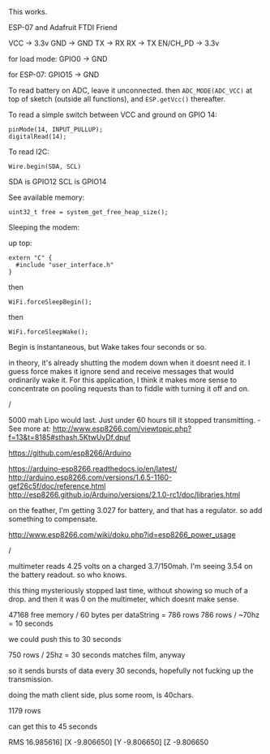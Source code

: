 This works.

ESP-07 and Adafruit FTDI Friend



VCC -> 3.3v
GND -> GND
TX -> RX
RX -> TX
EN/CH_PD -> 3.3v

for load mode:
GPIO0 -> GND

for ESP-07:
GPIO15 -> GND


To read battery on ADC, leave it unconnected. then `ADC_MODE(ADC_VCC)` at top of sketch (outside all functions), and `ESP.getVcc()` thereafter.


To read a simple switch between VCC and ground on GPIO 14:

    pinMode(14, INPUT_PULLUP);
    digitalRead(14);


To read I2C:

    Wire.begin(SDA, SCL)

SDA is GPIO12
SCL is GPIO14


See available memory:

    uint32_t free = system_get_free_heap_size();


Sleeping the modem:


up top:

    extern "C" {
      #include "user_interface.h"
    }

then

    WiFi.forceSleepBegin();

then

    WiFi.forceSleepWake();

Begin is instantaneous, but Wake takes four seconds or so.


in theory, it's already shutting the modem down when it doesnt need it. I guess force makes it ignore send and receive messages that would ordinarily wake it. For this application, I think it makes more sense to concentrate on pooling requests than to fiddle with turning it off and on.


/


5000 mah Lipo would last. Just under 60 hours till it stopped transmitting. - See more at: http://www.esp8266.com/viewtopic.php?f=13&t=8185#sthash.5KtwUvDf.dpuf

https://github.com/esp8266/Arduino


https://arduino-esp8266.readthedocs.io/en/latest/
http://arduino.esp8266.com/versions/1.6.5-1160-gef26c5f/doc/reference.html
http://esp8266.github.io/Arduino/versions/2.1.0-rc1/doc/libraries.html

on the feather, I'm getting 3.027 for battery, and that has a regulator. so add something to compensate.


http://www.esp8266.com/wiki/doku.php?id=esp8266_power_usage

/

multimeter reads 4.25 volts on a charged 3.7/150mah.
I'm seeing 3.54 on the battery readout. so who knows.

this thing mysteriously stopped last time, without showing so much of a drop. and then it was 0 on the multimeter, which doesnt make sense.



47168 free memory / 60 bytes per dataString = 786 rows
786 rows / ~70hz = 10 seconds

we could push this to 30 seconds

750 rows / 25hz = 30 seconds
matches film, anyway

so it sends bursts of data every 30 seconds, hopefully not fucking up the transmission.

doing the math client side, plus some room, is 40chars.

1179 rows

can get this to 45 seconds


RMS 16.985616]  [X -9.806650]   [Y -9.806650]   [Z -9.806650